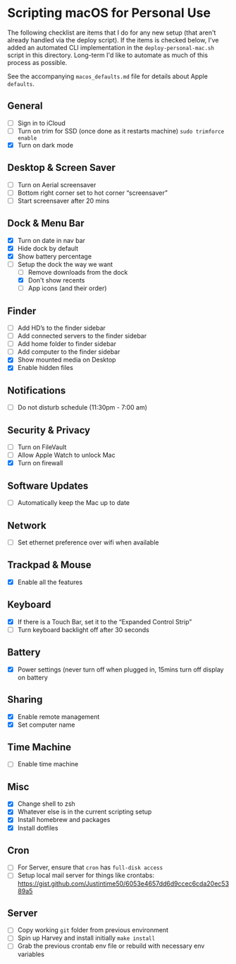 # Scripting macOS for Personal Use

The following checklist are items that I do for any new setup (that aren't already handled via the deploy script). If the items is checked below, I've added an automated CLI implementation in the `deploy-personal-mac.sh` script in this directory. Long-term I'd like to automate as much of this process as possible.

See the accompanying `macos_defaults.md` file for details about Apple `defaults`.

## General

- [ ] Sign in to iCloud
- [ ] Turn on trim for SSD (once done as it restarts machine) `sudo trimforce enable`
- [x] Turn on dark mode

## Desktop & Screen Saver

- [ ] Turn on Aerial screensaver
- [ ] Bottom right corner set to hot corner “screensaver”
- [ ] Start screensaver after 20 mins

## Dock & Menu Bar

- [x] Turn on date in nav bar
- [x] Hide dock by default
- [x] Show battery percentage
- [ ] Setup the dock the way we want
  - [ ] Remove downloads from the dock
  - [x] Don't show recents
  - [ ] App icons (and their order)

## Finder

- [ ] Add HD’s to the finder sidebar
- [ ] Add connected servers to the finder sidebar
- [ ] Add home folder to finder sidebar
- [ ] Add computer to the finder sidebar
- [x] Show mounted media on Desktop
- [x] Enable hidden files

## Notifications

- [ ] Do not disturb schedule (11:30pm - 7:00 am)

## Security & Privacy

- [ ] Turn on FileVault
- [ ] Allow Apple Watch to unlock Mac
- [x] Turn on firewall

## Software Updates

- [ ] Automatically keep the Mac up to date

## Network

- [ ] Set ethernet preference over wifi when available

## Trackpad & Mouse

- [x] Enable all the features

## Keyboard

- [x] If there is a Touch Bar, set it to the “Expanded Control Strip”
- [ ] Turn keyboard backlight off after 30 seconds

## Battery

- [x] Power settings (never turn off when plugged in, 15mins turn off display on battery

## Sharing

- [x] Enable remote management
- [x] Set computer name

## Time Machine

- [ ] Enable time machine

## Misc

- [x] Change shell to zsh
- [x] Whatever else is in the current scripting setup
- [x] Install homebrew and packages
- [x] Install dotfiles

## Cron

- [ ] For Server, ensure that `cron` has `full-disk access`
- [ ] Setup local mail server for things like crontabs: https://gist.github.com/Justintime50/6053e4657dd6d9ccec6cda20ec5389a5

## Server

- [ ] Copy working `git` folder from previous environment
- [ ] Spin up Harvey and install initially `make install`
- [ ] Grab the previous crontab env file or rebuild with necessary env variables
